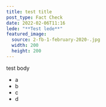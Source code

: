 ```yaml
---
title: test title
post_type: Fact Check
date: 2022-02-06T11:16
lede: "**Test lede**"
featured_image:
  source: 2-fb-1-february-2020-.jpg
  width: 200
  height: 200
---
```

test body

* a
* b
* c
* d